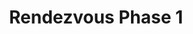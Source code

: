 ---
title: Rendezvous Phase 1
description: An extensive talk with professors to have a clear vision ahead
start-date: 2018-02-12 14:30:00
place: Recreation Center, CIT Kokrajhar
---